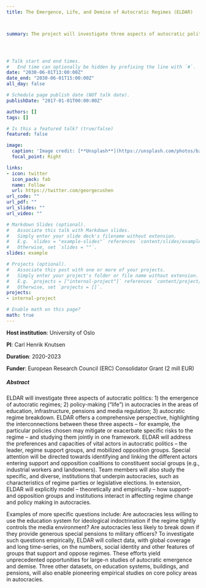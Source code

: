 ```yaml
---
title: The Emergence, Life, and Demise of Autocratic Regimes (ELDAR)



summary: The project will investigate three aspects of autocratic politics:  Emergence of autocratic regimes, policy-making ("life") in autocracies in the areas of education, infrastructure, pensions and media regulation; and finally autocratic regime breakdown.




# Talk start and end times.
#   End time can optionally be hidden by prefixing the line with `#`.
date: "2030-06-01T13:00:00Z"
date_end: "2030-06-01T15:00:00Z"
all_day: false

# Schedule page publish date (NOT talk date).
publishDate: "2017-01-01T00:00:00Z"

authors: []
tags: []

# Is this a featured talk? (true/false)
featured: false

image:
  caption: 'Image credit: [**Unsplash**](https://unsplash.com/photos/bzdhc5b3Bxs)'
  focal_point: Right

links:
- icon: twitter
  icon_pack: fab
  name: Follow
  url: https://twitter.com/georgecushen
url_code: ""
url_pdf: ""
url_slides: ""
url_video: ""

# Markdown Slides (optional).
#   Associate this talk with Markdown slides.
#   Simply enter your slide deck's filename without extension.
#   E.g. `slides = "example-slides"` references `content/slides/example-slides.md`.
#   Otherwise, set `slides = ""`.
slides: example

# Projects (optional).
#   Associate this post with one or more of your projects.
#   Simply enter your project's folder or file name without extension.
#   E.g. `projects = ["internal-project"]` references `content/project/deep-learning/index.md`.
#   Otherwise, set `projects = []`.
projects:
- internal-project

# Enable math on this page?
math: true
---
```



**Host institution**: University of Oslo

**PI**: Carl Henrik Knutsen

**Duration**: 2020-2023  

**Funder**: European Research Council (ERC) Consolidator Grant (2 mill EUR)  

##### Abstract  
ELDAR will investigate three aspects of autocratic politics: 1) the emergence of autocratic regimes; 2) policy-making (“life”) in autocracies in the areas of education, infrastructure, pensions and media regulation; 3) autocratic regime breakdown. ELDAR offers a comprehensive perspective, highlighting the interconnections between these three aspects – for example, the particular policies chosen may mitigate or exacerbate specific risks to the regime – and studying them jointly in one framework. ELDAR will address the preferences and capacities of vital actors in autocratic politics – the leader, regime support groups, and mobilized opposition groups. Special attention will be directed towards identifying and linking the different actors entering support and opposition coalitions to constituent social groups (e.g., industrial workers and landowners). Team members will also study the specific, and diverse, institutions that underpin autocracies, such as characteristics of regime parties or legislative elections. In extension, ELDAR will explicitly model – theoretically and empirically – how support- and opposition groups and institutions interact in affecting regime change and policy making in autocracies.

Examples of more specific questions include: Are autocracies less willing to use the education system for ideological indoctrination if the regime tightly controls the media environment? Are autocracies less likely to break down if they provide generous special pensions to military officers? To investigate such questions empirically, ELDAR will collect data, with global coverage and long time-series, on the numbers, social identity and other features of groups that support and oppose regimes. These efforts yield unprecedented opportunities for large-n studies of autocratic emergence and demise. Three other datasets, on education systems, buildings, and pensions, will also enable pioneering empirical studies on core policy areas in autocracies.
